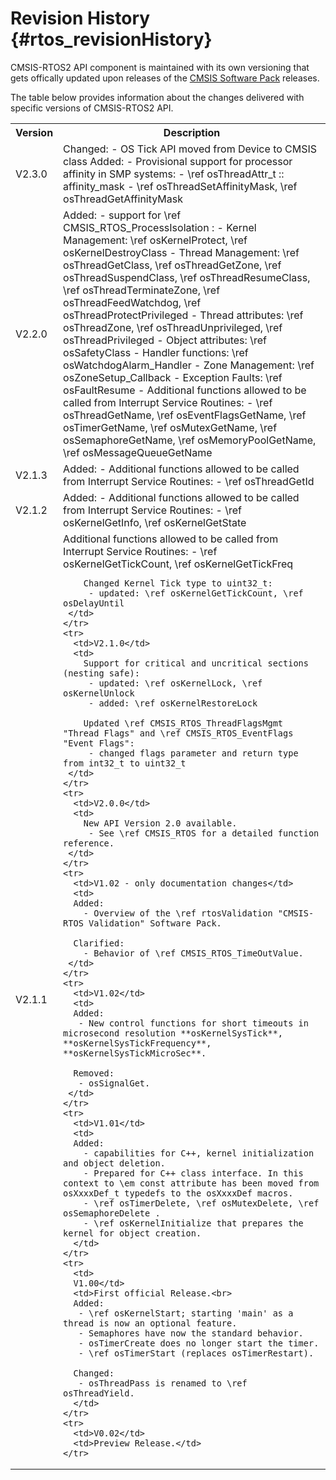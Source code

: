 # Revision History {#rtos_revisionHistory}

CMSIS-RTOS2 API component is maintained with its own versioning that gets offically updated upon releases of the [CMSIS Software Pack](../General/cmsis_pack.html) releases.

The table below provides information about the changes delivered with specific versions of CMSIS-RTOS2 API.

<table class="cmtable" summary="Revision History">
    <tr>
      <th>Version</th>
      <th>Description</th>
    </tr>
    <tr>
      <td>V2.3.0</td>
      <td>
         Changed:
         - OS Tick API moved from Device to CMSIS class
         Added:
         - Provisional support for processor affinity in SMP systems:
           - \ref osThreadAttr_t :: affinity_mask
           - \ref osThreadSetAffinityMask, \ref osThreadGetAffinityMask
      </td>
    </tr>
    <tr>
      <td>V2.2.0</td>
      <td>
        Added:
         - support for \ref CMSIS_RTOS_ProcessIsolation :
           - Kernel Management: \ref osKernelProtect, \ref osKernelDestroyClass
           - Thread Management: \ref osThreadGetClass, \ref osThreadGetZone, \ref osThreadSuspendClass, \ref osThreadResumeClass, \ref osThreadTerminateZone, \ref osThreadFeedWatchdog, \ref osThreadProtectPrivileged
           - Thread attributes: \ref osThreadZone, \ref osThreadUnprivileged, \ref osThreadPrivileged
           - Object attributes: \ref osSafetyClass
           - Handler functions: \ref osWatchdogAlarm_Handler
           - Zone Management: \ref osZoneSetup_Callback
           - Exception Faults: \ref osFaultResume
         - Additional functions allowed to be called from Interrupt Service Routines:
           - \ref osThreadGetName, \ref osEventFlagsGetName, \ref osTimerGetName, \ref osMutexGetName, \ref osSemaphoreGetName, \ref osMemoryPoolGetName, \ref osMessageQueueGetName
      </td>
    </tr>
    <tr>
      <td>V2.1.3</td>
      <td>
        Added:
          - Additional functions allowed to be called from Interrupt Service Routines:
            - \ref osThreadGetId
     </td>
    </tr>
    <tr>
      <td>V2.1.2</td>
      <td>
        Added:
          - Additional functions allowed to be called from Interrupt Service Routines:
            - \ref osKernelGetInfo, \ref osKernelGetState
     </td>
    </tr>
    <tr>
      <td>V2.1.1</td>
      <td>
        Additional functions allowed to be called from Interrupt Service Routines:
         - \ref osKernelGetTickCount, \ref osKernelGetTickFreq
         
        Changed Kernel Tick type to uint32_t:
         - updated: \ref osKernelGetTickCount, \ref osDelayUntil
     </td>
    </tr>
    <tr>
      <td>V2.1.0</td>
      <td>
        Support for critical and uncritical sections (nesting safe):
         - updated: \ref osKernelLock, \ref osKernelUnlock
         - added: \ref osKernelRestoreLock

        Updated \ref CMSIS_RTOS_ThreadFlagsMgmt "Thread Flags" and \ref CMSIS_RTOS_EventFlags "Event Flags":
         - changed flags parameter and return type from int32_t to uint32_t
     </td>
    </tr>
    <tr>
      <td>V2.0.0</td>
      <td>
        New API Version 2.0 available. 
         - See \ref CMSIS_RTOS for a detailed function reference.
     </td>
    </tr>
    <tr>
      <td>V1.02 - only documentation changes</td>
      <td>
      Added:
        - Overview of the \ref rtosValidation "CMSIS-RTOS Validation" Software Pack.

      Clarified:
        - Behavior of \ref CMSIS_RTOS_TimeOutValue.
     </td>
    </tr>
    <tr>
      <td>V1.02</td>
      <td>
      Added: 
       - New control functions for short timeouts in microsecond resolution **osKernelSysTick**, **osKernelSysTickFrequency**, **osKernelSysTickMicroSec**.

      Removed:
       - osSignalGet.
     </td>
    </tr>
    <tr>
      <td>V1.01</td>
      <td>
      Added:
        - capabilities for C++, kernel initialization and object deletion.
        - Prepared for C++ class interface. In this context to \em const attribute has been moved from osXxxxDef_t typedefs to the osXxxxDef macros.
        - \ref osTimerDelete, \ref osMutexDelete, \ref osSemaphoreDelete .
        - \ref osKernelInitialize that prepares the kernel for object creation.
      </td>
    </tr>
    <tr>
      <td>
      V1.00</td>
      <td>First official Release.<br>
      Added:
       - \ref osKernelStart; starting 'main' as a thread is now an optional feature.
       - Semaphores have now the standard behavior.
       - osTimerCreate does no longer start the timer.
       - \ref osTimerStart (replaces osTimerRestart).

      Changed:
       - osThreadPass is renamed to \ref osThreadYield.
      </td>
    </tr>
    <tr>
      <td>V0.02</td>
      <td>Preview Release.</td>
    </tr>
</table>
